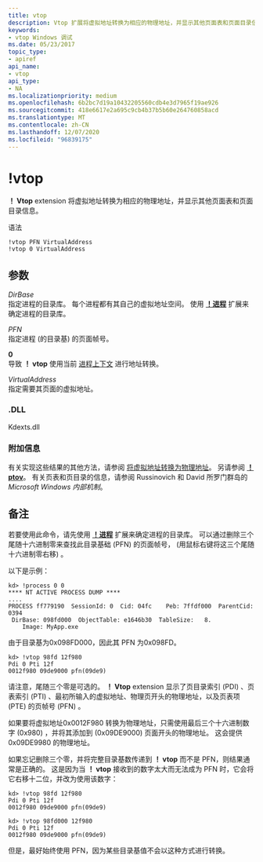 ```yaml
---
title: vtop
description: Vtop 扩展将虚拟地址转换为相应的物理地址，并显示其他页面表和页面目录信息。
keywords:
- vtop Windows 调试
ms.date: 05/23/2017
topic_type:
- apiref
api_name:
- vtop
api_type:
- NA
ms.localizationpriority: medium
ms.openlocfilehash: 6b2bc7d19a10432205560cdb4e3d7965f19ae926
ms.sourcegitcommit: 418e6617e2a695c9cb4b37b5b60e264760858acd
ms.translationtype: MT
ms.contentlocale: zh-CN
ms.lasthandoff: 12/07/2020
ms.locfileid: "96839175"
---
```

# <a name="vtop"></a>!vtop


**！ Vtop** extension 将虚拟地址转换为相应的物理地址，并显示其他页面表和页面目录信息。

语法

```dbgcmd
!vtop PFN VirtualAddress 
!vtop 0 VirtualAddress 
```

## <a name="span-idddk__vtop_dbgspanspan-idddk__vtop_dbgspanparameters"></a><span id="ddk__vtop_dbg"></span><span id="DDK__VTOP_DBG"></span>参数


<span id="_______DirBase______"></span><span id="_______dirbase______"></span><span id="_______DIRBASE______"></span>*DirBase*   
指定进程的目录库。 每个进程都有其自己的虚拟地址空间。 使用 [**！进程**](-process.md) 扩展来确定进程的目录库。

<span id="_______PFN______"></span><span id="_______pfn______"></span>*PFN*   
指定进程 (的目录基) 的页面帧号。

<span id="_______0______"></span>**0**   
导致 **！ vtop** 使用当前 [进程上下文](changing-contexts.md#process-context) 进行地址转换。

<span id="_______VirtualAddress______"></span><span id="_______virtualaddress______"></span><span id="_______VIRTUALADDRESS______"></span>*VirtualAddress*   
指定需要其页面的虚拟地址。

### <a name="span-iddllspanspan-iddllspandll"></a><span id="DLL"></span><span id="dll"></span>.DLL

Kdexts.dll

### <a name="span-idadditional_informationspanspan-idadditional_informationspanspan-idadditional_informationspanadditional-information"></a><span id="Additional_Information"></span><span id="additional_information"></span><span id="ADDITIONAL_INFORMATION"></span>附加信息

有关实现这些结果的其他方法，请参阅 [将虚拟地址转换为物理地址](converting-virtual-addresses-to-physical-addresses.md)。 另请参阅 [**！ ptov**](-ptov.md)。 有关页表和页目录的信息，请参阅 Russinovich 和 David 所罗门群岛的 *Microsoft Windows 内部机制*。

<a name="remarks"></a>备注
-------

若要使用此命令，请先使用 [**！进程**](-process.md) 扩展来确定进程的目录库。 可以通过删除三个尾随十六进制零来查找此目录基础 (PFN) 的页面帧号， (用鼠标右键将这三个尾随十六进制零右移) 。

以下是示例：

```dbgcmd
kd> !process 0 0
**** NT ACTIVE PROCESS DUMP ****
....
PROCESS ff779190  SessionId: 0  Cid: 04fc    Peb: 7ffdf000  ParentCid: 0394
 DirBase: 098fd000  ObjectTable: e1646b30  TableSize:   8.
    Image: MyApp.exe
```

由于目录基为0x098FD000，因此其 PFN 为0x098FD。

```dbgcmd
kd> !vtop 98fd 12f980
Pdi 0 Pti 12f
0012f980 09de9000 pfn(09de9)
```

请注意，尾随三个零是可选的。 **！ Vtop** extension 显示了页目录索引 (PDI) 、页表索引 (PTI) 、最初所输入的虚拟地址、物理页开头的物理地址，以及页表项 (PTE) 的页帧号 (PFN) 。

如果要将虚拟地址0x0012F980 转换为物理地址，只需使用最后三个十六进制数字 (0x980) ，并将其添加到 (0x09DE9000) 页面开头的物理地址。 这会提供0x09DE9980 的物理地址。

如果忘记删除三个零，并将完整目录基数传递到 **！ vtop** 而不是 PFN，则结果通常是正确的。 这是因为当 **！ vtop** 接收到的数字太大而无法成为 PFN 时，它会将它右移十二位，并改为使用该数字：

```dbgcmd
kd> !vtop 98fd 12f980
Pdi 0 Pti 12f
0012f980 09de9000 pfn(09de9)

kd> !vtop 98fd000 12f980
Pdi 0 Pti 12f
0012f980 09de9000 pfn(09de9)
```

但是，最好始终使用 PFN，因为某些目录基值不会以这种方式进行转换。

 

 





